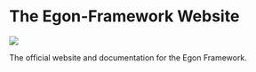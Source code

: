 # The Egon-Framework Website

[![](https://app.codacy.com/project/badge/Grade/09e0e34c671d4e6296f777417ed2ed78)](https://app.codacy.com/gh/Egon-Framework/egon-framework.github.io/dashboard)

The official website and documentation for the Egon Framework.
